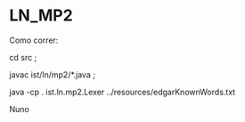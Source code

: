 LN_MP2
======

Como correr:

 cd src ;

 javac ist/ln/mp2/*.java ;

 java -cp . ist.ln.mp2.Lexer ../resources/edgarKnownWords.txt

 Nuno
